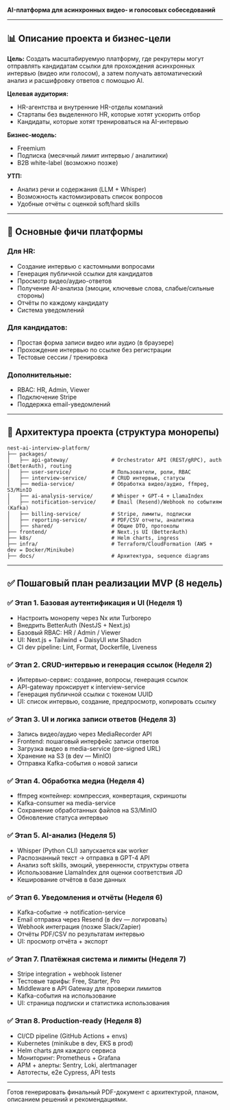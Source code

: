 **AI-платформа для асинхронных видео- и голосовых собеседований**

---

## 📊 Описание проекта и бизнес-цели

**Цель:** Создать масштабируемую платформу, где рекрутеры могут отправлять кандидатам ссылки для прохождения асинхронных интервью (видео или голосом), а затем получать автоматический анализ и расшифровку ответов с помощью AI.

**Целевая аудитория:**

- HR-агентства и внутренние HR-отделы компаний
- Стартапы без выделенного HR, которые хотят ускорить отбор
- Кандидаты, которые хотят тренироваться на AI-интервью

**Бизнес-модель:**

- Freemium
- Подписка (месячный лимит интервью / аналитики)
- B2B white-label (возможно позже)

**УТП:**

- Анализ речи и содержания (LLM + Whisper)
- Возможность кастомизировать список вопросов
- Удобные отчёты с оценкой soft/hard skills

---

## 📝 Основные фичи платформы

### Для HR:

- Создание интервью с кастомными вопросами
- Генерация публичной ссылки для кандидатов
- Просмотр видео/аудио-ответов
- Получение AI-анализа (эмоции, ключевые слова, слабые/сильные стороны)
- Отчёты по каждому кандидату
- Система уведомлений

### Для кандидатов:

- Простая форма записи видео или аудио (в браузере)
- Прохождение интервью по ссылке без регистрации
- Тестовые сессии / тренировка

### Дополнительные:

- RBAC: HR, Admin, Viewer
- Подключение Stripe
- Поддержка email-уведомлений

---

## 📁 Архитектура проекта (структура монорепы)

```
nest-ai-interview-platform/
├── packages/
│   ├── api-gateway/              # Orchestrator API (REST/gRPC), auth (BetterAuth), routing
│   ├── user-service/             # Пользователи, роли, RBAC
│   ├── interview-service/        # CRUD интервью, статусы
│   ├── media-service/            # Обработка видео/аудио, ffmpeg, S3/MinIO
│   ├── ai-analysis-service/      # Whisper + GPT-4 + LlamaIndex
│   ├── notification-service/     # Email (Resend)/Webhook по событиям (Kafka)
│   ├── billing-service/          # Stripe, лимиты, подписки
│   ├── reporting-service/        # PDF/CSV отчеты, аналитика
│   ├── shared/                   # Общие DTO, протоколы
├── frontend/                     # Next.js UI (BetterAuth)
├── k8s/                          # Helm charts, ingress
├── infra/                        # Terraform/CloudFormation (AWS + dev = Docker/Minikube)
├── docs/                         # Архитектура, sequence diagrams
```

---

## ✅ Пошаговый план реализации MVP (8 недель)

### ✅ Этап 1. Базовая аутентификация и UI (Неделя 1)

- Настроить монорепу через Nx или Turborepo
- Внедрить BetterAuth (NestJS + Next.js)
- Базовый RBAC: HR / Admin / Viewer
- UI: Next.js + Tailwind + DaisyUI или Shadcn
- CI dev pipeline: Lint, Format, Dockerfile, Liveness

### ✅ Этап 2. CRUD-интервью и генерация ссылок (Неделя 2)

- Интервью-сервис: создание, вопросы, генерация ссылок
- API-gateway проксирует к interview-service
- Генерация публичной ссылки с токеном UUID
- UI: список интервью, создание, предпросмотр, копировать ссылку

### ✅ Этап 3. UI и логика записи ответов (Неделя 3)

- Запись видео/аудио через MediaRecorder API
- Frontend: пошаговый интерфейс записи ответов
- Загрузка видео в media-service (pre-signed URL)
- Хранение на S3 (в dev — MinIO)
- Отправка Kafka-события о новой записи

### ✅ Этап 4. Обработка медиа (Неделя 4)

- ffmpeg контейнер: компрессия, конвертация, скриншоты
- Kafka-consumer на media-service
- Сохранение обработанных файлов на S3/MinIO
- Обновление статуса интервью

### ✅ Этап 5. AI-анализ (Неделя 5)

- Whisper (Python CLI) запускается как worker
- Распознанный текст → отправка в GPT-4 API
- Анализ soft skills, эмоций, уверенности, структуры ответа
- Использование LlamaIndex для оценки соответствия JD
- Кеширование отчётов в базе данных

### ✅ Этап 6. Уведомления и отчёты (Неделя 6)

- Kafka-событие → notification-service
- Email отправка через Resend (в dev — логировать)
- Webhook интеграция (позже Slack/Zapier)
- Отчёты PDF/CSV по результатам интервью
- UI: просмотр отчёта + экспорт

### ✅ Этап 7. Платёжная система и лимиты (Неделя 7)

- Stripe integration + webhook listener
- Тестовые тарифы: Free, Starter, Pro
- Middleware в API Gateway для проверки лимитов
- Kafka-события на использование
- UI: страница подписки и статистика использования

### ✅ Этап 8. Production-ready (Неделя 8)

- CI/CD pipeline (GitHub Actions + envs)
- Kubernetes (minikube в dev, EKS в prod)
- Helm charts для каждого сервиса
- Мониторинг: Prometheus + Grafana
- APM + алерты: Sentry, Loki, alertmanager
- Автотесты, e2e Cypress, API tests

---

Готов генерировать финальный PDF-документ с архитектурой, планом, описанием решений и рекомендациями.

